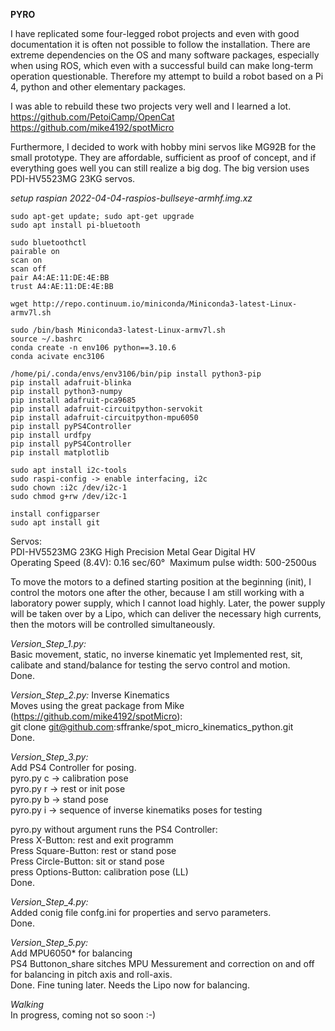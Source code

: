 **PYRO**

I have replicated some four-legged robot projects and even with good documentation it is often not possible to follow the installation. There are extreme dependencies on the OS and many software packages, especially when using ROS, which even with a successful build can make long-term operation questionable.  Therefore my attempt to build a robot based on a Pi 4, python and other elementary packages. 

I was able to rebuild these two projects very well and I learned a lot.  
https://github.com/PetoiCamp/OpenCat  
https://github.com/mike4192/spotMicro  

Furthermore, I decided to work with hobby mini servos like MG92B for the small prototype. They are affordable, sufficient as proof of concept, and if everything goes well you can still realize a big dog.
The big version uses PDI-HV5523MG 23KG servos.  

*setup raspian 2022-04-04-raspios-bullseye-armhf.img.xz*  
```
sudo apt-get update; sudo apt-get upgrade  
sudo apt install pi-bluetooth  

sudo bluetoothctl    
pairable on   
scan on  
scan off  
pair A4:AE:11:DE:4E:BB  
trust A4:AE:11:DE:4E:BB 

wget http://repo.continuum.io/miniconda/Miniconda3-latest-Linux-armv7l.sh  

sudo /bin/bash Miniconda3-latest-Linux-armv7l.sh
source ~/.bashrc
conda create -n env106 python==3.10.6  
conda acivate enc3106  

/home/pi/.conda/envs/env3106/bin/pip install python3-pip  
pip install adafruit-blinka
pip install python3-numpy  
pip install adafruit-pca9685  
pip install adafruit-circuitpython-servokit  
pip install adafruit-circuitpython-mpu6050
pip install pyPS4Controller  
pip install urdfpy  
pip install pyPS4Controller  
pip install matplotlib

sudo apt install i2c-tools  
sudo raspi-config -> enable interfacing, i2c  
sudo chown :i2c /dev/i2c-1   
sudo chmod g+rw /dev/i2c-1 
  
install configparser  
sudo apt install git  
```

Servos:  
PDI-HV5523MG 23KG High Precision Metal Gear Digital HV  
Operating Speed (8.4V): 0.16 sec/60° 
Maximum pulse width: 500-2500us  

To move the motors to a defined starting position at the beginning (init), I control the motors one after the other, because I am still working with a laboratory power supply, which I cannot load highly. Later, the power supply will be taken over by a Lipo, which can deliver the necessary high currents, then the motors will be controlled simultaneously.  

*Version_Step_1.py:*  
Basic movement, static, no inverse kinematic yet 
Implemented rest, sit, calibate and stand/balance for testing the servo control and motion.  
Done.

*Version_Step_2.py:*
Inverse Kinematics     
Moves using the great package from Mike (https://github.com/mike4192/spotMicro):  
git clone git@github.com:sffranke/spot_micro_kinematics_python.git  
Done.  

*Version_Step_3.py:*  
Add PS4 Controller for posing.  
pyro.py c -> calibration pose  
pyro.py r -> rest or init pose  
pyro.py b -> stand pose  
pyro.py i -> sequence of inverse kinematiks poses for testing  

pyro.py without argument runs the PS4 Controller:   
Press X-Button: rest and exit programm  
Press Square-Button: rest or stand pose  
Press Circle-Button: sit or stand pose  
press Options-Button: calibration pose (LL)  
Done.

*Version_Step_4.py:*  
Added conig file confg.ini for properties and servo parameters.  
Done.  

*Version_Step_5.py:*  
Add MPU6050* for balancing  
PS4 Buttonon_share sitches MPU Messurement and correction on and off for balancing in pitch axis and roll-axis.  
Done. Fine tuning later. Needs the Lipo now for balancing.   

*Walking*  
In progress, coming not so soon :-)

